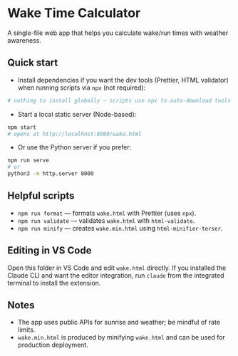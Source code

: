 # Wake Time Calculator

A single-file web app that helps you calculate wake/run times with weather awareness.

## Quick start

- Install dependencies if you want the dev tools (Prettier, HTML validator) when running scripts via `npx` (not required):

```bash
# nothing to install globally — scripts use npx to auto-download tools
```

- Start a local static server (Node-based):

```bash
npm start
# opens at http://localhost:8000/wake.html
```

- Or use the Python server if you prefer:

```bash
npm run serve
# or
python3 -m http.server 8000
```

## Helpful scripts

- `npm run format` — formats `wake.html` with Prettier (uses `npx`).
- `npm run validate` — validates `wake.html` with `html-validate`.
- `npm run minify` — creates `wake.min.html` using `html-minifier-terser`.

## Editing in VS Code

Open this folder in VS Code and edit `wake.html` directly. If you installed the Claude CLI and want the editor integration, run `claude` from the integrated terminal to install the extension.

## Notes

- The app uses public APIs for sunrise and weather; be mindful of rate limits.
- `wake.min.html` is produced by minifying `wake.html` and can be used for production deployment.
